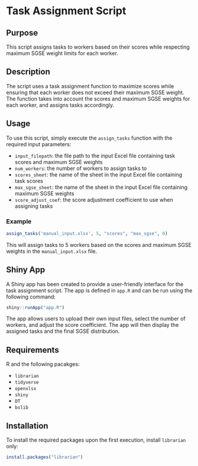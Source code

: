 # Task Assignment Script

## Purpose

This script assigns tasks to workers based on their scores while respecting maximum SGSE weight limits for each worker.

## Description

The script uses a task assignment function to maximize scores while ensuring that each worker does not exceed their maximum SGSE weight. The function takes into account the scores and maximum SGSE weights for each worker, and assigns tasks accordingly.

## Usage

To use this script, simply execute the `assign_tasks` function with the required input parameters:

* `input_filepath`: the file path to the input Excel file containing task scores and maximum SGSE weights
* `num_workers`: the number of workers to assign tasks to
* `scores_sheet`: the name of the sheet in the input Excel file containing task scores
* `max_sgse_sheet`: the name of the sheet in the input Excel file containing maximum SGSE weights
* `score_adjust_coef`: the score adjustment coefficient to use when assigning tasks

### Example

```r
assign_tasks('manual_input.xlsx', 5, "scores", "max_sgse", 0)
```

This will assign tasks to 5 workers based on the scores and maximum SGSE weights
in the `manual_input.xlsx` file.

## Shiny App

A Shiny app has been created to provide a user-friendly interface for the task
assignment script. The app is defined in `app.R` and can be run using the
following command:

```r
shiny::runApp("app.R")
```
The app allows users to upload their own input files, select the number of
workers, and adjust the score coefficient. The app will then display the
assigned tasks and the final SGSE distribution.

## Requirements

R and the following pacakges:

* `librarian`
* `tidyverse` 
* `openxlsx`
* `shiny`
* `DT`
* `bslib` 

## Installation

To install the required packages upon the first execution, install `librarian` only:

```r
install.packages("librarian")
```

